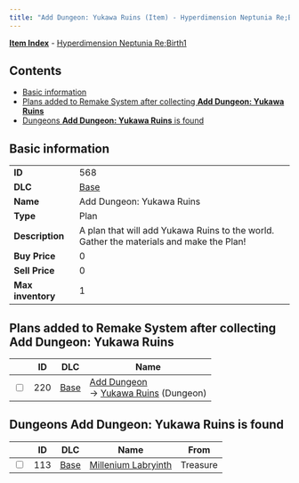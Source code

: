 ```yaml
---
title: "Add Dungeon: Yukawa Ruins (Item) - Hyperdimension Neptunia Re;Birth1"
---
```


[**Item Index**](/neptunia/rb1/item/index.html) - [Hyperdimension Neptunia Re;Birth1](/neptunia/rb1)

## Contents

- [Basic information](#basic-information)
- [Plans added to Remake System after collecting **Add Dungeon: Yukawa Ruins**](#plans-added-to-remake-system-after-collecting-add-dungeon-yukawa-ruins)
- [Dungeons **Add Dungeon: Yukawa Ruins** is found](#dungeons-add-dungeon-yukawa-ruins-is-found)

## Basic information

|   |   |
| -- | -- |
| **ID** | 568 |
| **DLC** | [Base](/neptunia/rb1/dlc/1-base.html) |
| **Name** | Add Dungeon: Yukawa Ruins |
| **Type** | Plan |
| **Description** | A plan that will add Yukawa Ruins to the world. Gather the materials and make the Plan! |
| **Buy Price** | 0 |
| **Sell Price** | 0 |
| **Max inventory** | 1 |

## Plans added to Remake System after collecting **Add Dungeon: Yukawa Ruins**

|    | ID | DLC | Name |
| -- | -- | --- | ---- |
| <input type="checkbox" id="rb1-remake-1-220" class="trackbox" /> | 220 | [Base](/neptunia/rb1/dlc/1-base.html) | [Add Dungeon](/neptunia/rb1/remake/1-220-add-dungeon.html)<br />→ [Yukawa Ruins](/neptunia/rb1/dungeon/1-116-yukawa-ruins.html) (Dungeon) |

## Dungeons **Add Dungeon: Yukawa Ruins** is found

|    | ID | DLC | Name | From |
| -- | -- | --- | ---- | ---- |
| <input type="checkbox" id="rb1-dungeon-1-113" class="trackbox" /> | 113 | [Base](/neptunia/rb1/dlc/1-base.html) | [Millenium Labryinth](/neptunia/rb1/dungeon/1-113-millenium-labryinth.html) | Treasure |